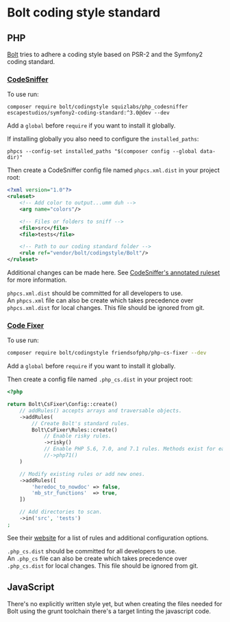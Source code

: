 Bolt coding style standard
==========================

PHP
---

[Bolt](https://github.com/bolt) tries to adhere a coding style based on PSR-2
and the Symfony2 coding standard.

### [CodeSniffer][phpcs]

To use run:
```
composer require bolt/codingstyle squizlabs/php_codesniffer escapestudios/symfony2-coding-standard:^3.0@dev --dev
```
Add a `global` before `require` if you want to install it globally.

If installing globally you also need to configure the `installed_paths`:
```
phpcs --config-set installed_paths "$(composer config --global data-dir)"
```

Then create a CodeSniffer config file named `phpcs.xml.dist` in your project root:
```xml
<?xml version="1.0"?>
<ruleset>
    <!-- Add color to output...umm duh -->
    <arg name="colors"/>

    <!-- Files or folders to sniff -->
    <file>src</file>
    <file>tests</file>

    <!-- Path to our coding standard folder -->
    <rule ref="vendor/bolt/codingstyle/Bolt"/>
</ruleset>
```
Additional changes can be made here. See [CodeSniffer's annotated ruleset][phpcs_ruleset] for more information.

`phpcs.xml.dist` should be committed for all developers to use.  
An `phpcs.xml` file can also be create which takes precedence over `phpcs.xml.dist` for local
changes. This file should be ignored from git.


### [Code Fixer][code_fixer]

To use run:
```bash
composer require bolt/codingstyle friendsofphp/php-cs-fixer --dev
```
Add a `global` before `require` if you want to install it globally.

Then create a config file named `.php_cs.dist` in your project root:
```php
<?php

return Bolt\CsFixer\Config::create()
    // addRules() accepts arrays and traversable objects.
    ->addRules(
        // Create Bolt's standard rules.
        Bolt\CsFixer\Rules::create()
            // Enable risky rules.
            ->risky()
            // Enable PHP 5.6, 7.0, and 7.1 rules. Methods exist for each version.
            //->php71()
    )

    // Modify existing rules or add new ones.
    ->addRules([
        'heredoc_to_nowdoc' => false,
        'mb_str_functions'  => true,
    ])

    // Add directories to scan.
    ->in('src', 'tests')
;
```
See their [website][code_fixer] for a list of rules and additional configuration options.

`.php_cs.dist` should be committed for all developers to use.  
An `.php_cs` file can also be create which takes precedence over `.php_cs.dist` for local
changes. This file should be ignored from git. 

JavaScript
----------

There's no explicitly written style yet, but when creating the files needed for
Bolt using the grunt toolchain there's a target linting the javascript code.

[phpcs]: http://pear.php.net/package/PHP_CodeSniffer
[phpcs_ruleset]: https://github.com/squizlabs/PHP_CodeSniffer/wiki/Annotated-ruleset.xml
[code_fixer]: http://cs.sensiolabs.org

